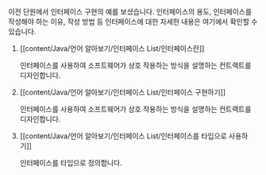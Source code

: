 이전 단원에서 인터페이스 구현의 예를 보셨습니다. 인터페이스의 용도, 인터페이스를 작성해야 하는 이유, 작성 방법 등 인터페이스에 대한 자세한 내용은 여기에서 확인할 수 있습니다.


1. [[content/Java/언어 알아보기/인터페이스 List/인터페이스란]]
	
	인터페이스를 사용하여 소프트웨어가 상호 작용하는 방식을 설명하는 컨트랙트를 디자인합니다.
	
2. [[content/Java/언어 알아보기/인터페이스 List/인터페이스 구현하기]]
	
	인터페이스를 사용하여 소프트웨어가 상호 작용하는 방식을 설명하는 컨트랙트를 디자인합니다.
	
3. [[content/Java/언어 알아보기/인터페이스 List/인터페이스를 타입으로 사용하기]]
	
	인터페이스를 타입으로 정의합니다.
	